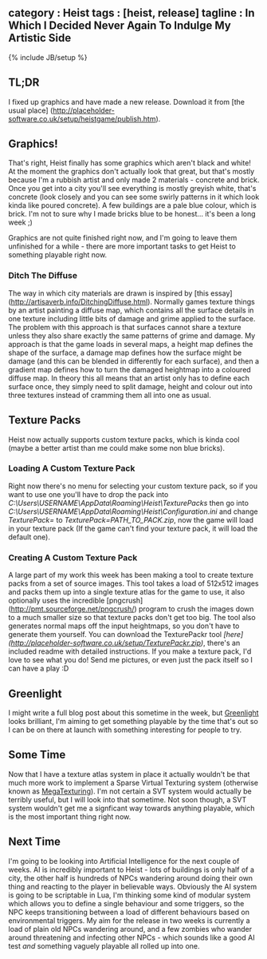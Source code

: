 category : Heist
tags : [heist, release]
tagline : In Which I Decided Never Again To Indulge My Artistic Side
---
{% include JB/setup %}


## TL;DR

I fixed up graphics and have made a new release. Download it from [the usual place] (http://placeholder-software.co.uk/setup/heistgame/publish.htm).

## Graphics!

That's right, Heist finally has some graphics which aren't black and white! At the moment the graphics don't actually look that great, but that's mostly because I'm a rubbish artist and only made 2 materials - concrete and brick. Once you get into a city you'll see everything is mostly greyish white, that's concrete (look closely and you can see some swirly patterns in it which look kinda like poured concrete). A few buildings are a pale blue colour, which is brick. I'm not to sure why I made bricks blue to be honest... it's been a long week ;)

Graphics are not quite finished right now, and I'm going to leave them unfinished for a while - there are more important tasks to get Heist to something playable right now.

### Ditch The Diffuse

The way in which city materials are drawn is inspired by [this essay] (http://artisaverb.info/DitchingDiffuse.html). Normally games texture things by an artist painting a diffuse map, which contains all the surface details in one texture including little bits of damage and grime applied to the surface. The problem with this approach is that surfaces cannot share a texture unless they also share exactly the same patterns of grime and damage. My approach is that the game loads in several maps, a height map defines the shape of the surface, a damage map defines how the surface might be damage (and this can be blended in differently for each surface), and then a gradient map defines how to turn the damaged heightmap into a coloured diffuse map. In theory this all means that an artist only has to define each surface once, they simply need to split damage, height and colour out into three textures instead of cramming them all into one as usual.

## Texture Packs

Heist now actually supports custom texture packs, which is kinda cool (maybe a better artist than me could make some non blue bricks).

### Loading A Custom Texture Pack

Right now there's no menu for selecting your custom texture pack, so if you want to use one you'll have to drop the pack into _C:\Users\USERNAME\AppData\Roaming\Heist\TexturePacks_ then go into _C:\Users\USERNAME\AppData\Roaming\Heist\Configuration.ini_ and change _TexturePack=_ to _TexturePack=PATH_TO_PACK.zip_, now the game will load in your texture pack (If the game can't find your texture pack, it will load the default one).

### Creating A Custom Texture Pack

A large part of my work this week has been making a tool to create texture packs from a set of source images. This tool takes a load of 512x512 images and packs them up into a single texture atlas for the game to use, it also optionally uses the incredible [pngcrush] (http://pmt.sourceforge.net/pngcrush/) program to crush the images down to a much smaller size so that texture packs don't get too big. The tool also generates normal maps off the input heightmaps, so you don't have to generate them yourself. You can download the TexturePackr tool *[here] (http://placeholder-software.co.uk/setup/TexturePackr.zip)*, there's an included readme with detailed instructions. If you make a texture pack, I'd love to see what you do! Send me pictures, or even just the pack itself so I can have a play :D

## Greenlight

I might write a full blog post about this sometime in the week, but [Greenlight](http://steamcommunity.com/greenlight/) looks brilliant, I'm aiming to get something playable by the time that's out so I can be on there at launch with something interesting for people to try.

## Some Time

Now that I have a texture atlas system in place it actually wouldn't be that much more work to implement a Sparse Virtual Texturing system (otherwise known as [MegaTexturing](http://en.wikipedia.org/wiki/MegaTexture)). I'm not certain a SVT system would actually be terribly useful, but I will look into that sometime. Not soon though, a SVT system wouldn't get me a signficant way towards anything playable, which is the most important thing right now.

## Next Time

I'm going to be looking into Artificial Intelligence for the next couple of weeks. AI is incredibly important to Heist - lots of buildings is only half of a city, the other half is hundreds of NPCs wandering around doing their own thing and reacting to the player in believable ways. Obviously the AI system is going to be scriptable in Lua, I'm thinking some kind of modular system which allows you to define a single behaviour and some triggers, so the NPC keeps transitioning between a load of different behaviours based on environmental triggers. My aim for the release in two weeks is currently a load of plain old NPCs wandering around, and a few zombies who wander around threatening and infecting other NPCs - which sounds like a good AI test _and_ something vaguely playable all rolled up into one.
